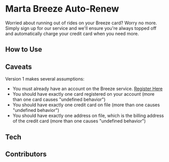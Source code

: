 # Marta Breeze Auto-Renew

Worried about running out of rides on your Breeze card? Worry no more. Simply sign up for our service
and we'll ensure you're always topped off and automatically charge your credit card when you need more.

## How to Use

## Caveats

Version 1 makes several assumptions:

- You must already have an account on the Breeze service. [Register Here](https://is.breezecard.com/marta/)
- You should have exactly one card registered on your account (more than one card causes "undefined behavior")
- You should have exactly one credit card on file (more than one causes "undefined behavior")
- You should have exactly one address on file, which is the billing address of the credit card (more than one causes "undefined behavior")

## Tech


## Contributors